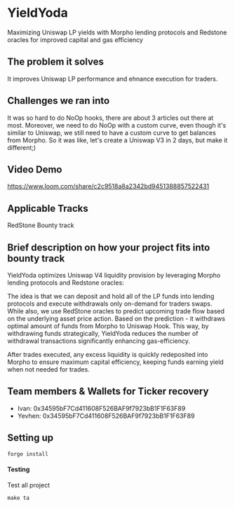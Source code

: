 # YieldYoda

Maximizing Uniswap LP yields with Morpho lending protocols and Redstone oracles for improved capital and gas efficiency

## The problem it solves

It improves Uniswap LP performance and ehnance execution for traders.

## Challenges we ran into

It was so hard to do NoOp hooks, there are about 3 articles out there at most. Moreover, we need to do NoOp with a custom curve, even though it's similar to Uniswap, we still need to have a custom curve to get balances from Morpho. So it was like, let's create a Uniswap V3 in 2 days, but make it different;)

## Video Demo

https://www.loom.com/share/c2c9518a8a2342bd9451388857522431

## Applicable Tracks
RedStone Bounty track

## Brief description on how your project fits into bounty track

YieldYoda optimizes Uniswap V4 liquidity provision by leveraging Morpho lending protocols and Redstone oracles:

The idea is that we can deposit and hold all of the LP funds into lending protocols and execute withdrawals only on-demand for traders swaps. While also, we use RedStone oracles to predict upcoming trade flow based on the underlying asset price action. Based on the prediction - it withdraws optimal amount of funds from Morpho to Uniswap Hook. This way, by withdrawing funds strategically, YieldYoda reduces the number of withdrawal transactions significantly enhancing gas-efficiency.

After trades executed, any excess liquidity is quickly redeposited into Morpho to ensure maximum capital efficiency, keeping funds earning yield when not needed for trades.

## Team members & Wallets for Ticker recovery
- Ivan: 0x34595bF7Cd411608F526BAF9f7923bB1F1F63F89
- Yevhen: 0x34595bF7Cd411608F526BAF9f7923bB1F1F63F89



## Setting up

```
forge install
```

#### Testing

Test all project
```
make ta
```